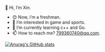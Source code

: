 👋 Hi, I’m Xin.
- 😊 Now, i’m a freshman.
- 👀 I’m interested in game and sports.
- 🌱 I’m currently learning c++ and Go.
- 📫 How to reach me? 799360740@qq.com.

[![Anurag's GitHub stats](https://github-readme-stats.vercel.app/api?username=anuraghazra)](https://github.com/anuraghazra/github-readme-stats)
<!---
0Xin0/0Xin0 is a ✨ special ✨ repository because its `README.md` (this file) appears on your GitHub profile.
You can click the Preview link to take a look at your changes.
--->
